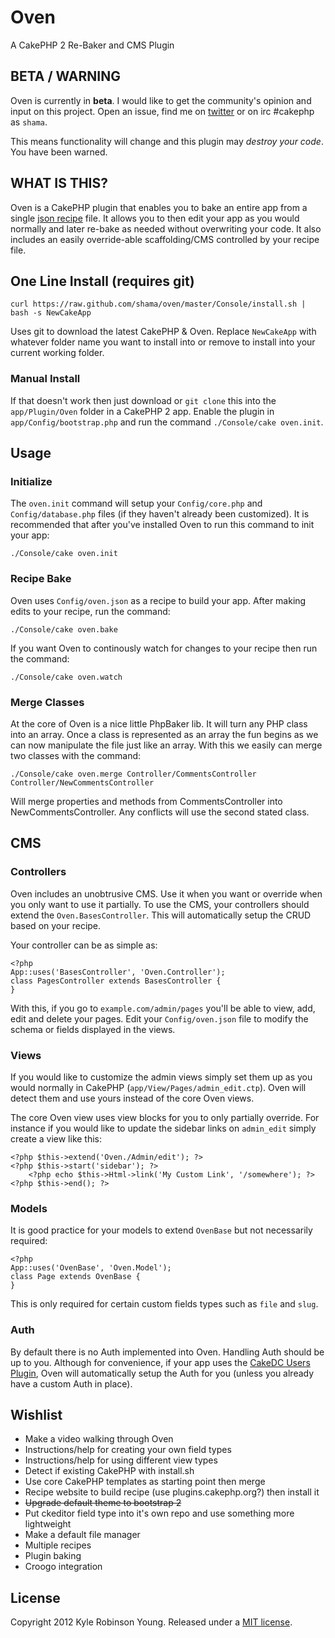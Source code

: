 # Oven

A CakePHP 2 Re-Baker and CMS Plugin

## BETA / WARNING

Oven is currently in **beta**. I would like to get the community's opinion and input
on this project. Open an issue, find me on
[twitter](http://twitter.com/shamakry) or on irc #cakephp as `shama`.

This means functionality will change and this plugin may *destroy your code*. You
have been warned.

## WHAT IS THIS?

Oven is a CakePHP plugin that enables you to bake an entire app from a single
[json recipe](https://github.com/shama/oven/blob/master/Config/config.json) file.
It allows you to then edit your app as you would normally and later re-bake as
needed without overwriting your code. It also includes an easily override-able
scaffolding/CMS controlled by your recipe file.

## One Line Install (requires git)

    curl https://raw.github.com/shama/oven/master/Console/install.sh | bash -s NewCakeApp

Uses git to download the latest CakePHP & Oven. Replace `NewCakeApp` with
whatever folder name you want to install into or remove to install into
your current working folder.

### Manual Install

If that doesn't work then just download or `git clone` this into the
`app/Plugin/Oven` folder in a CakePHP 2 app. Enable the plugin in
`app/Config/bootstrap.php` and run the command `./Console/cake oven.init`.

## Usage

### Initialize

The `oven.init` command will setup your `Config/core.php` and 
`Config/database.php` files (if they haven't already been customized). It is
recommended that after you've installed Oven to run this command to init your
app:

    ./Console/cake oven.init

### Recipe Bake

Oven uses `Config/oven.json` as a recipe to build your app. After making edits
to your recipe, run the command:

    ./Console/cake oven.bake

If you want Oven to continously watch for changes to your recipe then run the
command:

    ./Console/cake oven.watch

### Merge Classes

At the core of Oven is a nice little PhpBaker lib. It will turn any PHP class
into an array. Once a class is represented as an array the fun begins as we can
now manipulate the file just like an array. With this we easily can merge two
classes with the command:

    ./Console/cake oven.merge Controller/CommentsController Controller/NewCommentsController

Will merge properties and methods from CommentsController into
NewCommentsController. Any conflicts will use the second stated class.

## CMS

### Controllers

Oven includes an unobtrusive CMS. Use it when you want or override when you only
want to use it partially. To use the CMS, your controllers should extend the
`Oven.BasesController`. This will automatically setup the CRUD based on your
recipe.

Your controller can be as simple as:

    <?php
    App::uses('BasesController', 'Oven.Controller');
    class PagesController extends BasesController {
    }

With this, if you go to `example.com/admin/pages` you'll be able to view, add,
edit and delete your pages. Edit your `Config/oven.json` file to modify the
schema or fields displayed in the views.

### Views

If you would like to customize the admin views simply set them up as you would
normally in CakePHP (`app/View/Pages/admin_edit.ctp`). Oven will detect them and
use yours instead of the core Oven views.

The core Oven view uses view blocks for you to only partially override. For
instance if you would like to update the sidebar links on `admin_edit`
simply create a view like this:

    <?php $this->extend('Oven./Admin/edit'); ?>
    <?php $this->start('sidebar'); ?>
        <?php echo $this->Html->link('My Custom Link', '/somewhere'); ?>
    <?php $this->end(); ?>

### Models

It is good practice for your models to extend `OvenBase` but not necessarily
required:

    <?php
    App::uses('OvenBase', 'Oven.Model');
    class Page extends OvenBase {
    }

This is only required for certain custom fields types such as `file` and `slug`.

### Auth

By default there is no Auth implemented into Oven. Handling Auth should be up
to you. Although for convenience, if your app uses the
[CakeDC Users Plugin](https://github.com/CakeDC/users), Oven will automatically
setup the Auth for you (unless you already have a custom Auth in place).

## Wishlist

* Make a video walking through Oven
* Instructions/help for creating your own field types
* Instructions/help for using different view types
* Detect if existing CakePHP with install.sh
* Use core CakePHP templates as starting point then merge
* Recipe website to build recipe (use plugins.cakephp.org?) then install it
* ~~Upgrade default theme to bootstrap 2~~
* Put ckeditor field type into it's own repo and use something more lightweight
* Make a default file manager
* Multiple recipes
* Plugin baking
* Croogo integration

## License

Copyright 2012 Kyle Robinson Young. Released under a
[MIT license](http://www.opensource.org/licenses/mit-license.php).